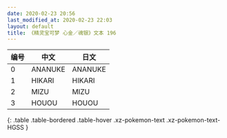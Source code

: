 ```yaml
---
date: 2020-02-23 20:56
last_modified_at: 2020-02-23 22:03
layout: default
title: 《精灵宝可梦 心金／魂银》文本 196
---
```

| 编号 | 中文 | 日文 |
| ---- | ---- | ---- |
| 0 | ANANUKE | ANANUKE |
| 1 | HIKARI | HIKARI |
| 2 | MIZU | MIZU |
| 3 | HOUOU | HOUOU |
{: .table .table-bordered .table-hover .xz-pokemon-text .xz-pokemon-text-HGSS }